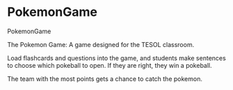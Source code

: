 # PokemonGame
PokemonGame


The Pokemon Game:
A game designed for the TESOL classroom.

Load flashcards and questions into the game, and students make sentences to choose which pokeball to open.
If they are right, they win a pokeball.

The team with the most points gets a chance to catch the pokemon.

